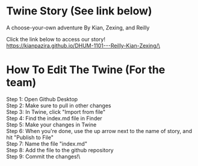 # Twine Story (See link below)

A choose-your-own adventure
By Kian, Zexing, and Reilly

Click the link below to access our story!\
https://kianpazira.github.io/DHUM-1101---Reilly-Kian-Zexing/\

# How To Edit The Twine (For the team)

Step 1: Open Github Desktop\
Step 2: Make sure to pull in other changes\
Step 3: In Twine, click "Import from file"\
Step 4: Find the index.md file in Finder\
Step 5: Make your changes in Twine\
Step 6: When you're done, use the up arrow next to the name of story, and hit "Publish to File"\
Step 7: Name the file "index.md"\
Step 8: Add the file to the github repository\
Step 9: Commit the changes!\
